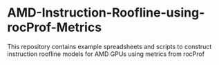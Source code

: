 # AMD-Instruction-Roofline-using-rocProf-Metrics
This repository contains example spreadsheets and scripts to construct instruction roofline models for AMD GPUs using metrics from rocProf
